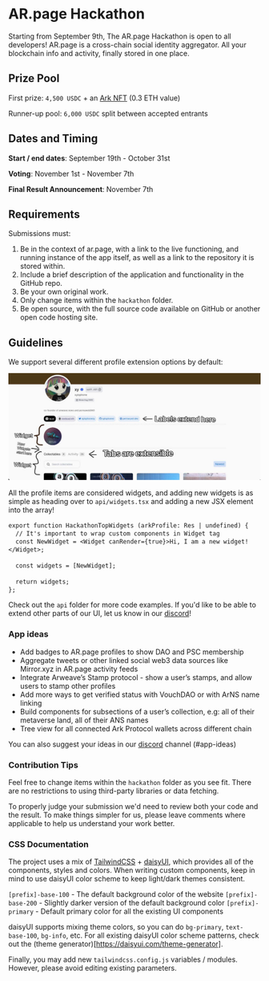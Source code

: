 # AR.page Hackathon
Starting from September 9th, The AR.page Hackathon is open to all developers!
AR.page is a cross-chain social identity aggregator. All your blockchain info and activity, finally stored in one place.

## Prize Pool
First prize: `4,500 USDC` + an [Ark NFT](https://mint.decent.land/) (0.3 ETH value)

Runner-up pool: `6,000 USDC` split between accepted entrants

## Dates and Timing
**Start / end dates**: September 19th - October 31st

**Voting**: November 1st - November 7th

**Final Result Announcement**: November 7th


## Requirements
Submissions must:
1. Be in the context of ar.page, with a link to the live functioning, and running instance of the app itself, as well as a link to the repository it is stored within.
2. Include a brief description of the application and functionality in the GitHub repo.
3. Be your own original work.
4. Only change items within the `hackathon` folder.
5. Be open source, with the full source code available on GitHub or another open code hosting site.

## Guidelines
We support several different profile extension options by default:

![Info](images/info.jpg "Extension options")

All the profile items are considered widgets, and adding new widgets is as simple as heading over to `api/widgets.tsx` and adding a new JSX element into the array!

```JSX
export function HackathonTopWidgets (arkProfile: Res | undefined) {
  // It's important to wrap custom components in Widget tag
  const NewWidget = <Widget canRender={true}>Hi, I am a new widget!</Widget>;

  const widgets = [NewWidget];

  return widgets;
};
```

Check out the `api` folder for more code examples. If you'd like to be able to extend other parts of our UI, let us know in our [discord](https://discord.gg/decentland)!

### App ideas
- Add badges to AR.page profiles to show DAO and PSC membership
- Aggregate tweets or other linked social web3 data sources like Mirror.xyz in AR.page activity feeds
- Integrate Arweave’s Stamp protocol - show a user’s stamps, and allow users to stamp other profiles
- Add more ways to get verified status with VouchDAO or with ArNS name linking
- Build components for subsections of a user’s collection, e.g: all of their metaverse land, all of their ANS names
- Tree view for all connected Ark Protocol wallets across different chain

You can also suggest your ideas in our [discord](https://discord.gg/decentland) channel (#app-ideas)
### Contribution Tips

Feel free to change items within the `hackathon` folder as you see fit. There are no restrictions to using third-party libraries or data fetching.

To properly judge your submission we'd need to review both your code and the result. To make things simpler for us, please leave comments where applicable to help us understand your work better.

### CSS Documentation
The project uses a mix of [TailwindCSS](https://tailwindcss.com) + [daisyUI](https://daisyui.com), which provides all of the components, styles and colors.
When writing custom components, keep in mind to use daisyUI color scheme to keep light/dark themes consistent.

`[prefix]-base-100` - The default background color of the website
`[prefix]-base-200` - Slightly darker version of the default background color
`[prefix]-primary` - Default primary color for all the existing UI components

daisyUI supports mixing theme colors, so you can do `bg-primary`, `text-base-100`, `bg-info`, etc. For all existing daisyUI color scheme patterns, check out the (theme generator)[https://daisyui.com/theme-generator].

Finally, you may add new `tailwindcss.config.js` variables / modules. However, please avoid editing existing parameters.
